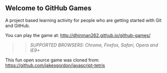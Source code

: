 ## Welcome to GitHub Games

A project based learning activity for people who are getting started with Git and GitHub.

You can play the game at: http://dhinman262.github.io/github-games/

>> _*SUPPORTED BROWSERS*: Chrome, Firefox, Safari, Opera and IE9+_

This fun open source game was cloned from: https://github.com/jakesgordon/javascript-tetris
